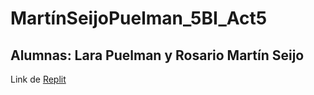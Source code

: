 # MartínSeijoPuelman_5BI_Act5
## Alumnas: Lara Puelman y Rosario Martín Seijo
Link de [Replit](https://martinseijopuelman5biact5.rosariomartin.repl.co/)
